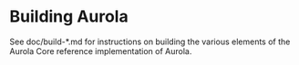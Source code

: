Building Aurola
================

See doc/build-*.md for instructions on building the various
elements of the Aurola Core reference implementation of Aurola.
